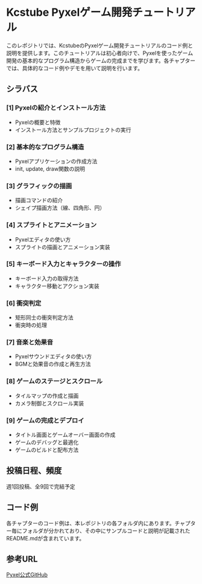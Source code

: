 # Kcstube Pyxelゲーム開発チュートリアル

このレポジトリでは、KcstubeのPyxelゲーム開発チュートリアルのコード例と説明を提供します。このチュートリアルは初心者向けで、Pyxelを使ったゲーム開発の基本的なプログラム構造からゲームの完成までを学びます。各チャプターでは、具体的なコード例やデモを用いて説明を行います。

## シラバス

### [1] Pyxelの紹介とインストール方法
- Pyxelの概要と特徴
- インストール方法とサンプルプロジェクトの実行

### [2] 基本的なプログラム構造
- Pyxelアプリケーションの作成方法
- init, update, draw関数の説明

### [3] グラフィックの描画
- 描画コマンドの紹介
- シェイプ描画方法（線、四角形、円）

### [4] スプライトとアニメーション
- Pyxelエディタの使い方
- スプライトの描画とアニメーション実装

### [5] キーボード入力とキャラクターの操作
- キーボード入力の取得方法
- キャラクター移動とアクション実装

### [6] 衝突判定
- 矩形同士の衝突判定方法
- 衝突時の処理

### [7] 音楽と効果音
- Pyxelサウンドエディタの使い方
- BGMと効果音の作成と再生方法

### [8] ゲームのステージとスクロール
- タイルマップの作成と描画
- カメラ制御とスクロール実装

### [9] ゲームの完成とデプロイ
- タイトル画面とゲームオーバー画面の作成
- ゲームのデバッグと最適化
- ゲームのビルドと配布方法

## 投稿日程、頻度
週1回投稿、全9回で完結予定

## コード例

各チャプターのコード例は、本レポジトリの各フォルダ内にあります。チャプター毎にフォルダが分かれており、その中にサンプルコードと説明が記載されたREADME.mdが含まれています。

## 参考URL
[Pyxel公式GitHub](https://github.com/kitao/pyxel)